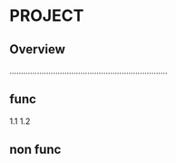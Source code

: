 # PROJECT

## Overview
.....................................................................

## func 
1.1 
1.2

## non func
